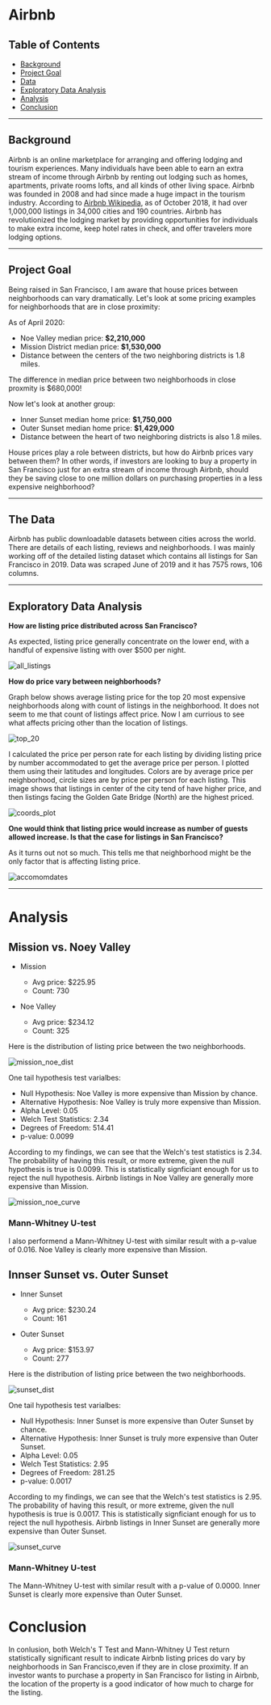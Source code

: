 # Airbnb

## Table of Contents
- [Background](#Background)
- [Project Goal](#project-goal)
- [Data](#the-data)
- [Exploratory Data Analysis](#exploratory-data-analysis)
- [Analysis](#analysis)
- [Conclusion](#conclusion)

---

## Background 

Airbnb is an online marketplace for arranging and offering lodging and tourism experiences. Many individuals have been able to earn an extra stream of income through Airbnb by renting out lodging such as homes, apartments, private rooms lofts, and all kinds of other living space. Airbnb was founded in 2008 and had since made a huge impact in the tourism industry. According to [Airbnb Wikipedia](https://declara.com/content/A5YPWkg8), as of October 2018, it had over 1,000,000 listings in 34,000 cities and 190 countries. Airbnb has revolutionized the lodging market by providing opportunities for individuals to make extra income, keep hotel rates in check, and offer travelers more lodging options.

---

## Project Goal

Being raised in San Francisco, I am aware that house prices between neighborhoods can vary dramatically. Let's look at some pricing examples for neighborhoods that are in close proximity:

As of April 2020:
- Noe Valley median price: **$2,210,000**
- Mission District median price: **$1,530,000**
- Distance between the centers of the two neighboring districts is 1.8 miles.

The difference in median price between two neighborhoods in close proxmity is $680,000!

Now let's look at another group:
- Inner Sunset median home price: **$1,750,000** 
- Outer Sunset median home price: **$1,429,000**
- Distance between the heart of two neighboring districts is also 1.8 miles.


House prices play a role between districts, but how do Airbnb prices vary between them? In other words, if investors are looking to buy a property in San Francisco just for an extra stream of income through Airbnb, should they be saving close to one million dollars on purchasing properties in a less expensive neighborhood?

---

## The Data

Airbnb has public downloadable datasets between cities across the world. There are details of each listing, reviews and neighborhoods. I was mainly working off of the detailed listing dataset which contains all listings for San Francisco in 2019. Data was scraped June of 2019 and it has 7575 rows, 106 columns. 

---

## Exploratory Data Analysis

**How are listing price distributed across San Francisco?**

As expected, listing price generally concentrate on the lower end, with a handful of expensive listing with over $500 per night.

![all_listings](images/list_all.png)

**How do price vary between neighborhoods?**

Graph below shows average listing price for the top 20 most expensive neighborhoods along with count of listings in the neighborhood. It does not seem to me that count of listings affect price. Now I am currious to see what affects pricing other than the location of listings.

![top_20](images/top_20.png)


I calculated the price per person rate for each listing by dividing listing price by number accommodated to get the average price per person. I plotted them using their latitudes and longitudes. Colors are by average price per neighborhood, circle sizes are by price per person for each listing. This image shows that listings in center of the city tend of have higher price, and then listings facing the Golden Gate Bridge (North) are the highest priced. 


![coords_plot](images/coords_plot.png)


**One would think that listing price would increase as number of guests allowed increase. Is that the case for listings in San Francisco?**

As it turns out not so much. This tells me that neighborhood might be the only factor that is affecting listing price.

![accomomdates](images/accomoates.png)


---

# Analysis

## Mission vs. Noey Valley

- Mission 
    - Avg price: $225.95
    - Count: 730

- Noe Valley
    - Avg price: $234.12
    - Count: 325

Here is the distribution of listing price between the two neighborhoods.

![mission_noe_dist](images/mission_noe_dist.png)

One tail hypothesis test varialbes:
- Null Hypothesis: Noe Valley is more expensive than Mission by chance.
- Alternative Hypothesis: Noe Valley is truly more expensive than Mission. 
- Alpha Level: 0.05
- Welch Test Statistics: 2.34
- Degrees of Freedom: 514.41
- p-value: 0.0099

According to my findings, we can see that the Welch's test statistics is 2.34. The probability of having this result, or more extreme, given the null hypothesis is true is 0.0099. This is statistically signficiant enough for us to reject the null hypothesis. Airbnb listings in Noe Valley are generally more expensive than Mission.

![mission_noe_curve](images/mission_noe_curve.png)

### Mann-Whitney U-test
I also performend a Mann-Whitney U-test with  similar result with a p-value of 0.016. Noe Valley is clearly more expensive than Mission.

## Innser Sunset vs. Outer Sunset

- Inner Sunset 
    - Avg price: $230.24
    - Count: 161

- Outer Sunset
    - Avg price: $153.97
    - Count: 277

Here is the distribution of listing price between the two neighborhoods.

![sunset_dist](images/sunset_dist.png)

One tail hypothesis test varialbes:
- Null Hypothesis: Inner Sunset is more expensive than Outer Sunset by chance.
- Alternative Hypothesis: Inner Sunset is truly more expensive than Outer Sunset. 
- Alpha Level: 0.05
- Welch Test Statistics: 2.95
- Degrees of Freedom: 281.25
- p-value: 0.0017

According to my findings, we can see that the Welch's test statistics is 2.95. The probability of having this result, or more extreme, given the null hypothesis is true is 0.0017. This is statistically signficiant enough for us to reject the null hypothesis. Airbnb listings in Inner Sunset are generally more expensive than Outer Sunset.

![sunset_curve](images/sunset_curve.png)

### Mann-Whitney U-test
 The Mann-Whitney U-test with similar result with a p-value of 0.0000. Inner Sunset is clearly more expensive than Outer Sunset.

# Conclusion

In conlusion, both Welch's T Test and Mann-Whitney U Test return statistically significant result to indicate Airbnb listing prices do vary by neighborhoods in San Francisco,even if they are in close proximity. If an investor wants to purchase a property in San Francisco for listing in Airbnb, the location of the property is a good indicator of how much to charge for the listing. 

 












